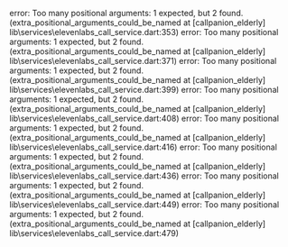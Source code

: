 error: Too many positional arguments: 1 expected, but 2 found. (extra_positional_arguments_could_be_named at [callpanion_elderly] lib\services\elevenlabs_call_service.dart:353)
error: Too many positional arguments: 1 expected, but 2 found. (extra_positional_arguments_could_be_named at [callpanion_elderly] lib\services\elevenlabs_call_service.dart:371)
error: Too many positional arguments: 1 expected, but 2 found. (extra_positional_arguments_could_be_named at [callpanion_elderly] lib\services\elevenlabs_call_service.dart:399)
error: Too many positional arguments: 1 expected, but 2 found. (extra_positional_arguments_could_be_named at [callpanion_elderly] lib\services\elevenlabs_call_service.dart:408)
error: Too many positional arguments: 1 expected, but 2 found. (extra_positional_arguments_could_be_named at [callpanion_elderly] lib\services\elevenlabs_call_service.dart:416)
error: Too many positional arguments: 1 expected, but 2 found. (extra_positional_arguments_could_be_named at [callpanion_elderly] lib\services\elevenlabs_call_service.dart:436)
error: Too many positional arguments: 1 expected, but 2 found. (extra_positional_arguments_could_be_named at [callpanion_elderly] lib\services\elevenlabs_call_service.dart:449)
error: Too many positional arguments: 1 expected, but 2 found. (extra_positional_arguments_could_be_named at [callpanion_elderly] lib\services\elevenlabs_call_service.dart:479)
